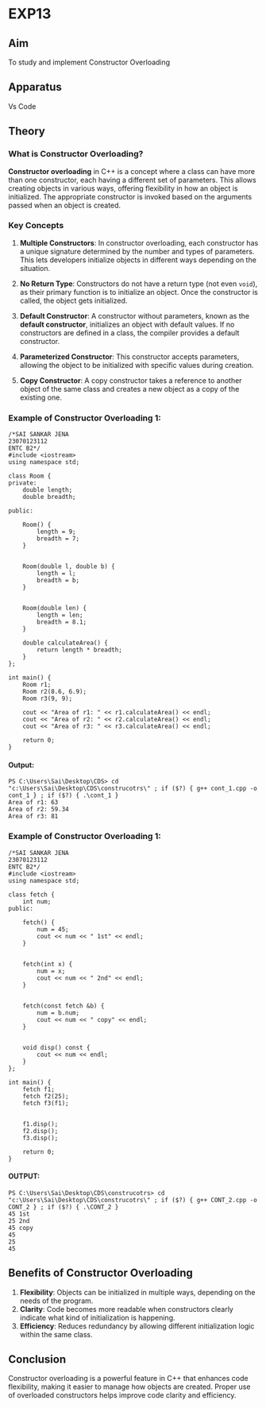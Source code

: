 
# EXP13

## Aim
To study and implement Constructor Overloading

## Apparatus
Vs Code

## Theory
### What is Constructor Overloading?

**Constructor overloading** in C++ is a concept where a class can have more than one constructor, each having a different set of parameters. This allows creating objects in various ways, offering flexibility in how an object is initialized. The appropriate constructor is invoked based on the arguments passed when an object is created.

### Key Concepts

1. **Multiple Constructors**: 
   In constructor overloading, each constructor has a unique signature determined by the number and types of parameters. This lets developers initialize objects in different ways depending on the situation.

2. **No Return Type**:
   Constructors do not have a return type (not even `void`), as their primary function is to initialize an object. Once the constructor is called, the object gets initialized.

3. **Default Constructor**:
   A constructor without parameters, known as the **default constructor**, initializes an object with default values. If no constructors are defined in a class, the compiler provides a default constructor.

4. **Parameterized Constructor**:
   This constructor accepts parameters, allowing the object to be initialized with specific values during creation.

5. **Copy Constructor**:
   A copy constructor takes a reference to another object of the same class and creates a new object as a copy of the existing one.

### Example of Constructor Overloading 1:
```
/*SAI SANKAR JENA
23070123112
ENTC B2*/
#include <iostream>
using namespace std;

class Room {
private:
    double length;
    double breadth;

public:
    
    Room() {
        length = 9;
        breadth = 7;
    }

    
    Room(double l, double b) {
        length = l;
        breadth = b;
    }

    
    Room(double len) {
        length = len;
        breadth = 8.1;
    }

    double calculateArea() {
        return length * breadth;
    }
};

int main() {
    Room r1;
    Room r2(8.6, 6.9);
    Room r3(9, 9);
       
    cout << "Area of r1: " << r1.calculateArea() << endl;
    cout << "Area of r2: " << r2.calculateArea() << endl;
    cout << "Area of r3: " << r3.calculateArea() << endl;

    return 0;
}
```
#### Output:
```
PS C:\Users\Sai\Desktop\CDS> cd "c:\Users\Sai\Desktop\CDS\construcotrs\" ; if ($?) { g++ cont_1.cpp -o cont_1 } ; if ($?) { .\cont_1 }
Area of r1: 63
Area of r2: 59.34
Area of r3: 81
```
### Example of Constructor Overloading 1:
```
/*SAI SANKAR JENA
23070123112
ENTC B2*/
#include <iostream>
using namespace std;

class fetch {
    int num;
public:
   
    fetch() {
        num = 45;
        cout << num << " 1st" << endl;
    }

   
    fetch(int x) {
        num = x;
        cout << num << " 2nd" << endl;
    }

   
    fetch(const fetch &b) {
        num = b.num;
        cout << num << " copy" << endl;
    }

    
    void disp() const {
        cout << num << endl;
    }
};

int main() {
    fetch f1;     
    fetch f2(25); 
    fetch f3(f1); 

   
    f1.disp();
    f2.disp();
    f3.disp();

    return 0;
}
```
#### OUTPUT:
```
PS C:\Users\Sai\Desktop\CDS\construcotrs> cd "c:\Users\Sai\Desktop\CDS\construcotrs\" ; if ($?) { g++ CONT_2.cpp -o CONT_2 } ; if ($?) { .\CONT_2 }
45 1st
25 2nd
45 copy
45
25
45
```
## Benefits of Constructor Overloading
1. **Flexibility**:  Objects can be initialized in multiple ways, depending on the needs of the program.
2. **Clarity**: Code becomes more readable when constructors clearly indicate what kind of initialization is happening.
3. **Efficiency**: Reduces redundancy by allowing different initialization logic within the same class.
## Conclusion
Constructor overloading is a powerful feature in C++ that enhances code flexibility, making it easier to manage how objects are created. Proper use of overloaded constructors helps improve code clarity and efficiency.
